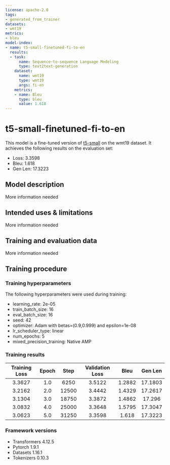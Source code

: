 ```yaml
---
license: apache-2.0
tags:
- generated_from_trainer
datasets:
- wmt19
metrics:
- bleu
model-index:
- name: t5-small-finetuned-fi-to-en
  results:
  - task:
      name: Sequence-to-sequence Language Modeling
      type: text2text-generation
    dataset:
      name: wmt19
      type: wmt19
      args: fi-en
    metrics:
    - name: Bleu
      type: bleu
      value: 1.618
---
```


<!-- This model card has been generated automatically according to the information the Trainer had access to. You
should probably proofread and complete it, then remove this comment. -->

# t5-small-finetuned-fi-to-en

This model is a fine-tuned version of [t5-small](https://huggingface.co/t5-small) on the wmt19 dataset.
It achieves the following results on the evaluation set:
- Loss: 3.3598
- Bleu: 1.618
- Gen Len: 17.3223

## Model description

More information needed

## Intended uses & limitations

More information needed

## Training and evaluation data

More information needed

## Training procedure

### Training hyperparameters

The following hyperparameters were used during training:
- learning_rate: 2e-05
- train_batch_size: 16
- eval_batch_size: 16
- seed: 42
- optimizer: Adam with betas=(0.9,0.999) and epsilon=1e-08
- lr_scheduler_type: linear
- num_epochs: 5
- mixed_precision_training: Native AMP

### Training results

| Training Loss | Epoch | Step  | Validation Loss | Bleu   | Gen Len |
|:-------------:|:-----:|:-----:|:---------------:|:------:|:-------:|
| 3.3627        | 1.0   | 6250  | 3.5122          | 1.2882 | 17.1803 |
| 3.2162        | 2.0   | 12500 | 3.4442          | 1.4329 | 17.2617 |
| 3.1304        | 3.0   | 18750 | 3.3872          | 1.4862 | 17.296  |
| 3.0832        | 4.0   | 25000 | 3.3648          | 1.5795 | 17.3047 |
| 3.0623        | 5.0   | 31250 | 3.3598          | 1.618  | 17.3223 |


### Framework versions

- Transformers 4.12.5
- Pytorch 1.9.1
- Datasets 1.16.1
- Tokenizers 0.10.3
